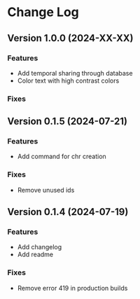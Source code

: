 # Change Log

## Version 1.0.0 (2024-XX-XX)

### Features

- Add temporal sharing through database
- Color text with high contrast colors

### Fixes

## Version 0.1.5 (2024-07-21)

### Features

- Add command for chr creation

### Fixes

- Remove unused ids

## Version 0.1.4 (2024-07-19)

### Features

- Add changelog
- Add readme

### Fixes

- Remove error 419 in production builds
